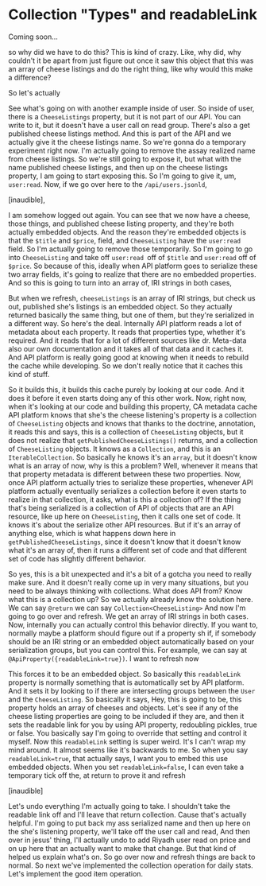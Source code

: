 # Collection "Types" and readableLink

Coming soon...

so why did
we have to do this? This is kind of crazy. Like, why did, why couldn't it be apart
from just figure out once it saw this object that this was an array of cheese
listings and do the right thing, like why would this make a difference?

So let's actually

See what's going on with another example inside of user. So inside of user, there is
a `CheeseListings` property, but it is not part of our API. You can write to it, but
it doesn't have a user call on read group. There's also a get published cheese
listings method. And this is part of the API and we actually give it the cheese
listings name. So we're gonna do a temporary experiment right now. I'm actually going
to remove the assay realized name from cheese listings. So we're still going to
expose it, but what with the name published cheese listings, and then up on the
cheese listings property, I am going to start exposing this. So I'm going to give it,
um, `user:read`. Now, if we go over here to the `/api/users.jsonld`,

[inaudible],

I am somehow logged out again. You can see that we now have a cheese, those things,
and published cheese listing property, and they're both actually embedded objects.
And the reason they're embedded objects is that the `$title` and `$price`, field, and
`CheeseListing` have the `user:read` field. So I'm actually going to remove those
temporarily. So I'm going to go into `CheeseListing` and take off `user:read `off of
`$title` and `user:read` off of `$price`. So because of this, ideally when API platform goes
to serialize these two array fields, it's going to realize that there are no embedded
properties. And so this is going to turn into an array of, IRI strings in both
cases,

But when we refresh, `cheeseListings` is an array of IRI strings, but check us out,
published she's listings is an embedded object. So they actually returned basically
the same thing, but one of them, but they're serialized in a different way. So here's
the deal. Internally API platform reads a lot of metadata about each property. It
reads that properties type, whether it's required. And it reads that for a lot of
different sources like dr. Meta-data also our own documentation and it takes all of
that data and it caches it. And API platform is really going good at knowing when it
needs to rebuild the cache while developing. So we don't really notice that it caches
this kind of stuff.

So it builds this, it builds this cache purely by looking at our code. And it does it
before it even starts doing any of this other work. Now, right now, when it's looking
at our code and building this property, CA metadata cache API platform knows that
she's the cheese listening's property is a collection of `CheeseListing` objects and
knows that thanks to the doctrine, annotation, it reads this and says, this is a
collection of `CheeseListing` objects, but it does not realize that
`getPublishedCheeseListings()` returns, and a collection of `CheeseListing` objects. It knows as a
`Collection`, and this is an `IterableCollection`. So basically he knows it's an `array`,
but it doesn't know what is an array of now, why is this a problem? Well, whenever it
means that that property metadata is different between these two properties. Now,
once API platform actually tries to serialize these properties, whenever API platform
actually eventually serializes a collection before it even starts to realize in that
collection, it asks, what is this a collection of? If the thing that's being
serialized is a collection of API of objects that are an API resource, like up here
on `CheeseListing`, then it calls one set of code. It knows it's about the serialize
other API resources. But if it's an array of anything else, which is what happens
down here in `getPublishedCheeseListings`, since it doesn't know that it doesn't
know what it's an array of, then it runs a different set of code and that different
set of code has slightly different behavior.

So yes, this is a bit unexpected and it's a bit of a gotcha you need to really make
sure. And it doesn't really come up in very many situations, but you need to be
always thinking with collections. What does API from? Know what this is a collection
up? So we actually already know the solution here. We can say `@return` we can say
`Collection<CheeseListing>` And now I'm going to go over and refresh. We get an array
of IRI strings in both cases. Now, internally you can actually control this behavior
directly. If you want to, normally maybe a platform should figure out if a property
sh if, if somebody should be an IRI string or an embedded object automatically based
on your serialization groups, but you can control this. For example, we can say at
`@ApiProperty({readableLink=true})`. I want to refresh now

This forces it to be an embedded object. So basically this `readableLink` property is
normally something that is automatically set by API platform. And it sets it by
looking to if there are intersecting groups between the `User` and the `CheeseListing`.
So basically it says, Hey, this is going to be, this property holds an array of
cheeses and objects. Let's see if any of the cheese listing properties are going to
be included if they are, and then it sets the readable link for you by using API
property, redoubling pickles, true or false. You basically say I'm going to override
that setting and control it myself. Now this `readableLink` setting is super weird.
It's I can't wrap my mind around. It almost seems like it's backwards to me. So when
you say `readableLink=true`, that actually says, I want you to embed this use
embedded objects. When you set `readableLink=false`, I can even take a temporary
tick off the, at return to prove it and refresh

[inaudible]

Let's undo everything I'm actually going to take. I shouldn't take the readable link
off and I'll leave that return collection. Cause that's actually helpful. I'm going
to put back my ass serialized name and then up here on the she's listening property,
we'll take off the user call and read, And then over in jesus' thing, I'll actually
undo to add Riyadh user read on price and on up here that an actually want to make
that change. But that kind of helped us explain what's on. So go over now and refresh
things are back to normal. So next we've implemented the collection operation for
daily stats. Let's implement the good item operation.

